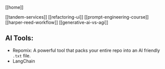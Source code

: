 [[home]]

[[tandem-services]]
[[refactoring-ui]]
[[prompt-engineering-course]]
[[harper-reed-workflow]]
[[generative-ai-vs-agi]]

## AI Tools:

- Repomix: A powerful tool that packs your entire repo into an AI friendly `.txt` file.
- LangChain
